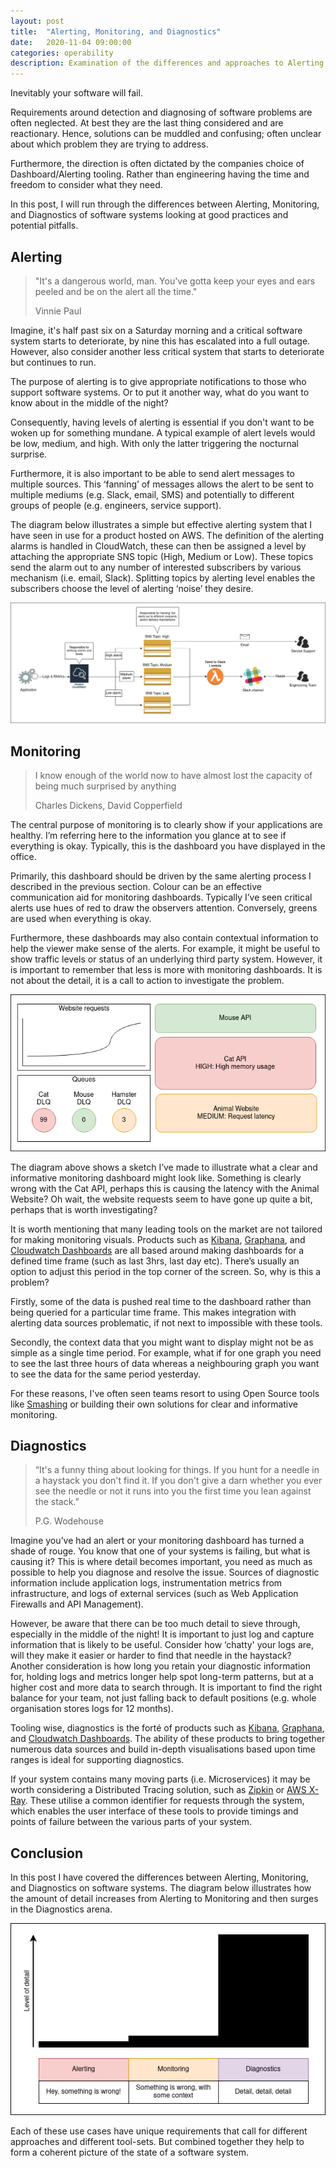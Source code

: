 ```yaml
---
layout: post
title:  "Alerting, Monitoring, and Diagnostics"
date:   2020-11-04 09:00:00
categories: operability
description: Examination of the differences and approaches to Alerting, Monitoring, and Diagnostics for software systems 
---
```


Inevitably your software will fail. 

Requirements around detection and diagnosing of software problems are often neglected. At best they are the last thing considered and are reactionary.  Hence, solutions can be muddled and confusing; often unclear about which problem they are trying to address.  

Furthermore, the direction is often dictated by the companies choice of Dashboard/Alerting tooling.  Rather than engineering having the time and freedom to consider what they need.

In this post, I will run through the differences between Alerting, Monitoring, and Diagnostics of software systems looking at good practices and potential pitfalls.


## Alerting

> "It's a dangerous world, man. You've gotta keep your eyes and ears peeled and be on the alert all the time." 
> 
> Vinnie Paul

Imagine, it's half past six on a Saturday morning and a critical software system starts to deteriorate, by nine this has escalated into a full outage.  However, also consider another less critical system that starts to deteriorate but continues to run.

The purpose of alerting is to give appropriate notifications to those who support software systems.  Or to put it another way, what do you want to know about in the middle of the night?

Consequently, having levels of alerting is essential if you don't want to be woken up for something mundane.  A typical example of alert levels would be low, medium, and high. With only the latter triggering the nocturnal surprise.

Furthermore, it is also important to be able to send alert messages to multiple sources. This ‘fanning’ of messages allows the alert to be sent to multiple mediums (e.g. Slack, email, SMS) and potentially to different groups of people (e.g. engineers, service support).

The diagram below illustrates a simple but effective alerting system that I have seen in use for a product hosted on AWS.  The definition of the alerting alarms is handled in CloudWatch, these can then be assigned a level by attaching the appropriate SNS topic (High, Medium or Low).  These topics send the alarm out to any number of interested subscribers by various mechanism (i.e. email, Slack).  Splitting topics by alerting level enables the subscribers choose the level of alerting ‘noise’ they desire.

![Alerting example](../images/alerting-monitoring-diagnostics/alerting.png)

## Monitoring 
> I know enough of the world now to have almost lost the capacity of being much surprised by anything
> 
> Charles Dickens, David Copperfield

The central purpose of monitoring is to clearly show if your applications are healthy.  I’m referring here to the information you glance at to see if everything is okay.  Typically, this is the dashboard you have displayed in the office. 

Primarily, this dashboard should be driven by the same alerting process I described in the previous section.  Colour can be an effective communication aid for monitoring dashboards.  Typically I’ve seen critical alerts use hues of red to draw the observers attention.  Conversely, greens are used when everything is okay.

Furthermore, these dashboards may also contain contextual information to help the viewer make sense of the alerts.  For example, it might be useful to show traffic levels or status of an underlying third party system.  However, it is important to remember that less is more with monitoring dashboards.  It is not about the detail, it is a call to action to investigate the problem.

![Monitoring example](../images/alerting-monitoring-diagnostics/monitoring.png)

The diagram above shows a sketch I’ve made to illustrate what a clear and informative monitoring dashboard might look like.  Something is clearly wrong with the Cat API, perhaps this is causing the latency with the Animal Website?  Oh wait, the website requests seem to have gone up quite a bit, perhaps that is worth investigating? 

It is worth mentioning that many leading tools on the market are not tailored for making monitoring visuals.  Products such as [Kibana](https://www.elastic.co/kibana), [Graphana](https://grafana.com/), and [Cloudwatch Dashboards](https://docs.aws.amazon.com/AmazonCloudWatch/latest/monitoring/CloudWatch_Dashboards.html) are all based around making dashboards for a defined time frame (such as last 3hrs, last day etc).  There’s usually an option to adjust this period in the top corner of the screen.  So, why is this a problem? 

Firstly, some of the data is pushed real time to the dashboard rather than being queried for a particular time frame.  This makes integration with alerting data sources problematic, if not next to impossible with these tools.

Secondly, the context data that you might want to display might not be as simple as a single time period.  For example, what if for one graph you need to see the last three hours of data whereas a neighbouring graph you want to see the data for the same period yesterday.

For these reasons, I've often seen teams resort to using Open Source tools like [Smashing](https://smashing.github.io/) or building their own solutions for clear and informative monitoring.


## Diagnostics

> “It's a funny thing about looking for things. If you hunt for a needle in a haystack you don't find it. If you don't give a darn whether you ever see the needle or not it runs into you the first time you lean against the stack.”
> 
> P.G. Wodehouse

Imagine you’ve had an alert or your monitoring dashboard has turned a shade of rouge.  You know that one of your systems is failing, but what is causing it?  This is where detail becomes important, you need as much as possible to help you diagnose and resolve the issue.  Sources of diagnostic information include application logs, instrumentation metrics from infrastructure, and logs of external services (such as Web Application Firewalls and API Management).

However, be aware that there can be too much detail to sieve through, especially in the middle of the night!  It is important to just log and capture information that is likely to be useful.   Consider how ‘chatty' your logs are, will they make it easier or harder to find that needle in the haystack?  Another consideration is how long you retain your diagnostic information for, holding logs and metrics longer help spot long-term patterns, but at a higher cost and more data to search through.  It is important to find the right balance for your team, not just falling back to default positions (e.g. whole organisation stores logs for 12 months).

Tooling wise, diagnostics is the forté of products such as [Kibana](https://www.elastic.co/kibana), [Graphana](https://grafana.com/), and [Cloudwatch Dashboards](https://docs.aws.amazon.com/AmazonCloudWatch/latest/monitoring/CloudWatch_Dashboards.html).  The ability of these products to bring together numerous data sources and build in-depth visualisations based upon time ranges is ideal for supporting diagnostics.

If your system contains many moving parts (i.e. Microservices) it may be worth considering a Distributed Tracing solution, such as [Zipkin](https://zipkin.io/) or [AWS X-Ray](https://aws.amazon.com/xray/).  These utilise a common identifier for requests through the system, which enables the user interface of these tools to provide timings and points of failure between the various parts of your system.

## Conclusion

In this post I have covered the differences between Alerting, Monitoring, and Diagnostics on software systems.  The diagram below illustrates how the amount of detail increases from Alerting to Monitoring and then surges in the Diagnostics arena.  

![Summary](../images/alerting-monitoring-diagnostics/summary.png)

Each of these use cases have unique requirements that call for different approaches and different tool-sets.  But combined together they help to form a coherent picture of the state of a software system. 
